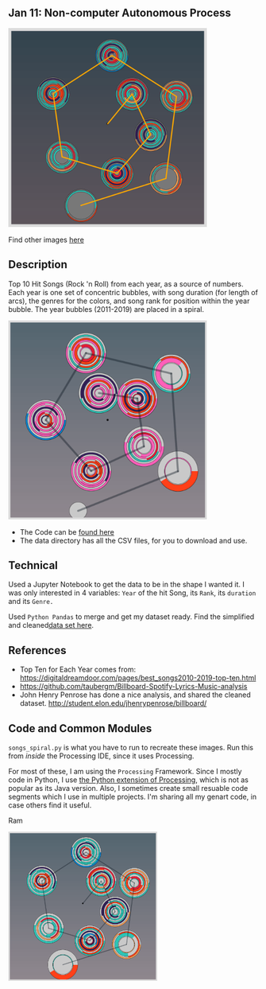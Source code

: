 
## Jan 11: Non-computer Autonomous Process
<img src="images/spiral_20210112_090340.png" width="400">  


Find other images [here](images)


## Description

Top 10 Hit Songs (Rock 'n Roll) from each year, as a source of numbers. Each year is one set of concentric bubbles, with song duration (for length of arcs), the genres for the colors, and song rank for position within the year bubble. The year bubbles (2011-2019) are placed in a spiral.

<img src="images/spiral_20210111_232249.png" width="400">  

- The Code can be [found here](.)
- The data directory has all the CSV files, for you to download and use.


## Technical

Used a Jupyter Notebook to get the data to be in the shape I wanted it. I was only interested in 4 variables: `Year` of the hit Song, its `Rank`, its `duration` and its `Genre.`

Used `Python Pandas` to merge and get my dataset ready. Find the simplified and cleaned[data set here](songs.csv).

## References

- Top Ten for Each Year comes from: https://digitaldreamdoor.com/pages/best_songs2010-2019-top-ten.html
- https://github.com/taubergm/Billboard-Spotify-Lyrics-Music-analysis
- John Henry Penrose has done a nice analysis, and shared the cleaned dataset. http://student.elon.edu/jhenrypenrose/billboard/


## Code and Common Modules
`songs_spiral.py` is what you have to run to recreate these images.
Run this from _inside_ the Processing IDE, since it uses Processing.

For most of these, I am using the `Processing` Framework. Since I mostly code in Python, I use [the Python extension of Processing](https://py.processing.org/reference/), which is not as popular as its Java version. Also, I sometimes create small resuable code segments which I use in multiple projects. I'm sharing all my genart code, in case others find it useful.

Ram

<img src="images/spiral_20210112_080014.png" width="300">  
